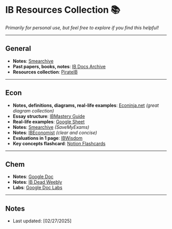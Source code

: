 # IB Resources Collection 📚

*Primarily for personal use, but feel free to explore if you find this helpful!*  

---

## **General**  
- **Notes**: [Smearchive](https://smearchive.pages.dev/dp/)  
- **Past papers, books, notes**: [IB Docs Archive](https://dl.ibdocs.re/)  
- **Resources collection**: [PirateIB](https://pirateib.xyz/ibnotes/)  

---

## **Econ**  
- **Notes, definitions, diagrams, real-life examples**: [Econinja.net](https://www.econinja.net/home) *(great diagram collection)*  
- **Essay structure**: [IBMastery Guide](https://www.ibmastery.com/blog/how-to-structure-your-economics-essay)  
- **Real-life examples**: [Google Sheet](https://docs.google.com/spreadsheets/d/1XhgOLsXyEiWu5I-GyMDQPJGHNzuR1pcxU4ISIa9TRaY/edit?usp=sharing)  
- **Notes**: [Smearchive](https://smearchive.pages.dev/dp/economics/hl/22/revision-notes/)  *(SaveMyExams)*  
- **Notes**: [IBEconomist](http://ibeconomist.com/revision/) *(clear and concise)*  
- **Evaluations in 1 page**: [IBWisdom](https://ibwisdom.wordpress.com/2019/04/22/complete-guide-to-evaluations-in-ib-economics-hl-and-sl/)  
- **Key concepts flashcard**: [Notion Flashcards](https://classic-gemini-29a.notion.site/IB-Econ-Final-Flashcards-8dd26dde1f1e4fcebde8ad9637768926)  

---

## **Chem**  
- **Notes**: [Google Doc](https://docs.google.com/document/d/14QHK_8F_GVSySYPsaWhC4_cEEf90pRqR/edit?usp=sharing&ouid=101603521438849568321&rtpof=true&sd=true)  
- **Notes**: [IB Dead Weebly](https://ib-dead.weebly.com/ib-chemistry.html)  
- **Labs**: [Google Doc Labs](https://docs.google.com/document/d/1SQFW0X47boZSyhGeH-RgWnqtxjf6p1d3B4UZZ_TGH-8/edit?usp=sharing)  

---

## **Notes**  
- Last updated: [02/27/2025]  
